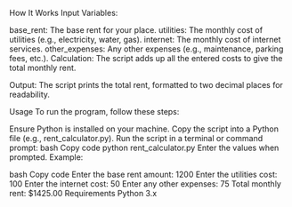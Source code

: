 How It Works
Input Variables:

base_rent: The base rent for your place.
utilities: The monthly cost of utilities (e.g., electricity, water, gas).
internet: The monthly cost of internet services.
other_expenses: Any other expenses (e.g., maintenance, parking fees, etc.).
Calculation: The script adds up all the entered costs to give the total monthly rent.

Output: The script prints the total rent, formatted to two decimal places for readability.

Usage
To run the program, follow these steps:

Ensure Python is installed on your machine.
Copy the script into a Python file (e.g., rent_calculator.py).
Run the script in a terminal or command prompt:
bash
Copy code
python rent_calculator.py
Enter the values when prompted.
Example:

bash
Copy code
Enter the base rent amount: 1200
Enter the utilities cost: 100
Enter the internet cost: 50
Enter any other expenses: 75
Total monthly rent: $1425.00
Requirements
Python 3.x
